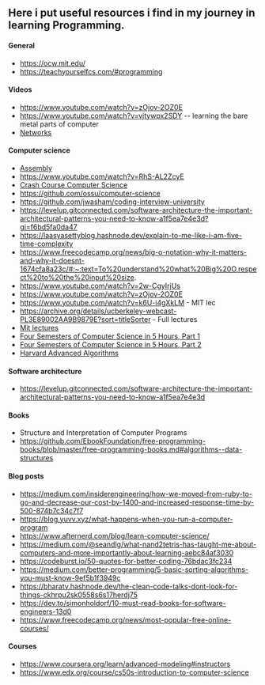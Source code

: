 ## Here i put useful resources i find in my journey in learning Programming.

#### General

- https://ocw.mit.edu/
- https://teachyourselfcs.com/#programming

#### Videos

- https://www.youtube.com/watch?v=zOjov-2OZ0E
- https://www.youtube.com/watch?v=vjtywpx2SDY -- learning the bare metal parts of computer
- [Networks](https://www.youtube.com/playlist?list=PLvFG2xYBrYAQCyz4Wx3NPoYJOFjvU7g2Z)

#### Computer science

- [Assembly](https://tldp.org/HOWTO/Assembly-HOWTO/)
- https://www.youtube.com/watch?v=RhS-AL2ZcyE
- [Crash Course Computer Science](https://www.youtube.com/playlist?list=PL8dPuuaLjXtNlUrzyH5r6jN9ulIgZBpdo)
- https://github.com/ossu/computer-science
- https://github.com/jwasham/coding-interview-university
- https://levelup.gitconnected.com/software-architecture-the-important-architectural-patterns-you-need-to-know-a1f5ea7e4e3d?gi=f6bd5fa0da47
- https://laasyasettyblog.hashnode.dev/explain-to-me-like-i-am-five-time-complexity
- https://www.freecodecamp.org/news/big-o-notation-why-it-matters-and-why-it-doesnt-1674cfa8a23c/#:~:text=To%20understand%20what%20Big%20O,respect%20to%20the%20input%20size.
- https://www.youtube.com/watch?v=2w-CgyIrjUs
- https://www.youtube.com/watch?v=zOjov-2OZ0E
- https://www.youtube.com/watch?v=k6U-i4gXkLM - MIT lec
- https://archive.org/details/ucberkeley-webcast-PL3E89002AA9B9879E?sort=titleSorter - Full lectures
- [Mit lectures](https://ocw.mit.edu/courses/electrical-engineering-and-computer-science/6-001-structure-and-interpretation-of-computer-programs-spring-2005/video-lectures/)
- [Four Semesters of Computer Science in 5 Hours, Part 1](https://frontendmasters.com/courses/computer-science/)
- [Four Semesters of Computer Science in 5 Hours, Part 2](https://frontendmasters.com/courses/computer-science-2/)
- [Harvard Advanced Algorithms](https://www.youtube.com/watch?v=0JUN9aDxVmI)

#### Software architecture

- https://levelup.gitconnected.com/software-architecture-the-important-architectural-patterns-you-need-to-know-a1f5ea7e4e3d

#### Books
- Structure and Interpretation of Computer Programs
- https://github.com/EbookFoundation/free-programming-books/blob/master/free-programming-books.md#algorithms--data-structures

#### Blog posts

- https://medium.com/insiderengineering/how-we-moved-from-ruby-to-go-and-decrease-our-cost-by-1400-and-increased-response-time-by-500-874b7c34c7f7
- https://blog.yuvv.xyz/what-happens-when-you-run-a-computer-program
- https://www.afternerd.com/blog/learn-computer-science/
- https://medium.com/@seandlg/what-nand2tetris-has-taught-me-about-computers-and-more-importantly-about-learning-aebc84af3030
- https://codeburst.io/50-quotes-for-better-coding-76bdac3fc234
- https://medium.com/better-programming/5-basic-sorting-algorithms-you-must-know-9ef5b1f3949c
- https://bharatv.hashnode.dev/the-clean-code-talks-dont-look-for-things-ckhrpu2sk0558s6s17herdj75
- https://dev.to/simonholdorf/10-must-read-books-for-software-engineers-13d0
- https://www.freecodecamp.org/news/most-popular-free-online-courses/

#### Courses
- https://www.coursera.org/learn/advanced-modeling#instructors
- https://www.edx.org/course/cs50s-introduction-to-computer-science
